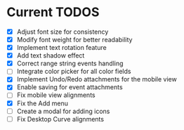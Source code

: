 # Current TODOS

- [x] Adjust font size for consistency
- [x] Modify font weight for better readability
- [x] Implement text rotation feature
- [x] Add text shadow effect
- [x] Correct range string events handling
- [ ] Integrate color picker for all color fields
- [x] Implement Undo/Redo attachments for the mobile view
- [x] Enable saving for event attachments
- [ ] Fix mobile view alignments
- [x] Fix the Add menu 
- [ ] Create a modal for adding icons
- [ ] Fix Desktop Curve alignments
